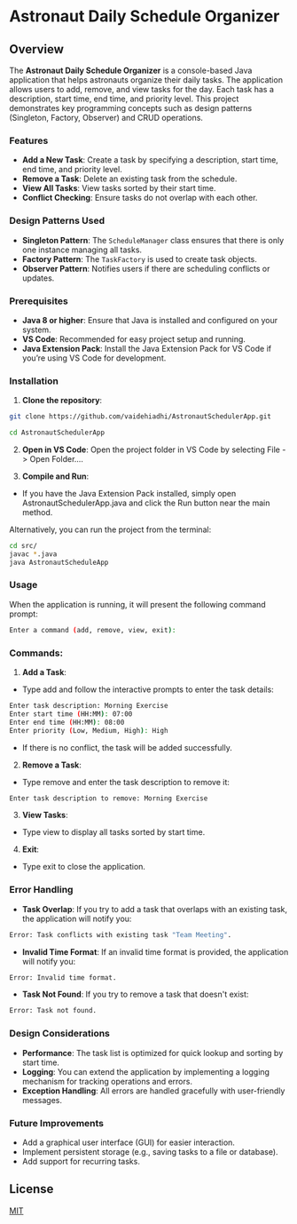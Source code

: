 # Astronaut Daily Schedule Organizer

## Overview

The **Astronaut Daily Schedule Organizer** is a console-based Java application that helps astronauts organize their daily tasks. The application allows users to add, remove, and view tasks for the day. Each task has a description, start time, end time, and priority level. This project demonstrates key programming concepts such as design patterns (Singleton, Factory, Observer) and CRUD operations.

### Features

- **Add a New Task**: Create a task by specifying a description, start time, end time, and priority level.
- **Remove a Task**: Delete an existing task from the schedule.
- **View All Tasks**: View tasks sorted by their start time.
- **Conflict Checking**: Ensure tasks do not overlap with each other.

### Design Patterns Used

- **Singleton Pattern**: The `ScheduleManager` class ensures that there is only one instance managing all tasks.
- **Factory Pattern**: The `TaskFactory` is used to create task objects.
- **Observer Pattern**: Notifies users if there are scheduling conflicts or updates.

### Prerequisites
- **Java 8 or higher**: Ensure that Java is installed and configured on your system.
- **VS Code**: Recommended for easy project setup and running.
- **Java Extension Pack**: Install the Java Extension Pack for VS Code if you’re using VS Code for development.

### Installation
1. **Clone the repository**:
```bash
git clone https://github.com/vaidehiadhi/AstronautSchedulerApp.git

cd AstronautSchedulerApp
```
2. **Open in VS Code**: Open the project folder in VS Code by selecting File -> Open Folder....

3. **Compile and Run**:

- If you have the Java Extension Pack installed, simply open AstronautSchedulerApp.java and click the Run button near the main method.

Alternatively, you can run the project from the terminal:

```bash
cd src/
javac *.java
java AstronautScheduleApp
```
### Usage
When the application is running, it will present the following command prompt:

```bash
Enter a command (add, remove, view, exit): 
```
### Commands:
1. **Add a Task**:

- Type add and follow the interactive prompts to enter the task details:
```bash
Enter task description: Morning Exercise
Enter start time (HH:MM): 07:00
Enter end time (HH:MM): 08:00
Enter priority (Low, Medium, High): High
```
- If there is no conflict, the task will be added successfully.

2. **Remove a Task**:

- Type remove and enter the task description to remove it:
```bash
Enter task description to remove: Morning Exercise
```
3. **View Tasks**:

- Type view to display all tasks sorted by start time.
4. **Exit**:

- Type exit to close the application.

### Error Handling
- **Task Overlap**: If you try to add a task that overlaps with an existing task, the application will notify you:

```bash
Error: Task conflicts with existing task "Team Meeting".
````
- **Invalid Time Format**: If an invalid time format is provided, the application will notify you:
```bash
Error: Invalid time format.
```
- **Task Not Found**: If you try to remove a task that doesn't exist:

```bash
Error: Task not found.
````

### Design Considerations
- **Performance**: The task list is optimized for quick lookup and sorting by start time.
- **Logging**: You can extend the application by implementing a logging mechanism for tracking operations and errors.
- **Exception Handling**: All errors are handled gracefully with user-friendly messages.

### Future Improvements
- Add a graphical user interface (GUI) for easier interaction.
- Implement persistent storage (e.g., saving tasks to a file or database).
- Add support for recurring tasks.

## License

[MIT](https://choosealicense.com/licenses/mit/)
